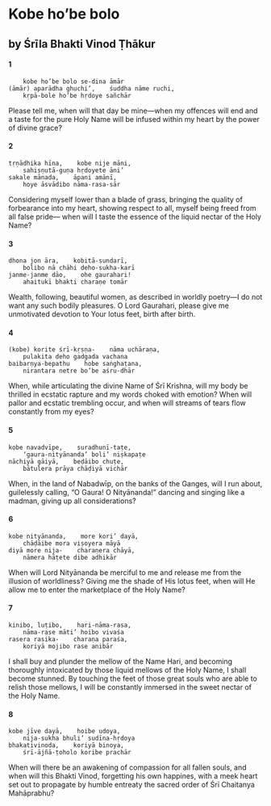 # Kobe ho’be bolo

## by Śrīla Bhakti Vinod Ṭhākur

#### 1

        kobe ho’be bolo se-dina āmār
    (āmār) aparādha ghuchi’,    śuddha nāme ruchi,
        kṛpā-bole ho’be hṛdoye sañchār

Please tell me, when will that day be mine—when my offences will end and a taste for the pure Holy Name will be infused within my heart by the power of divine grace?

#### 2

    tṛṇādhika hīna,    kobe nije māni,
        sahiṣṇutā-guṇa hṛdoyete āni’
    sakale mānada,    āpani amānī,
        hoye āsvādibo nāma-rasa-sār

Considering myself lower than a blade of grass, bringing the quality of forbearance into my heart, showing respect to all, myself being freed from all false pride— when will I taste the essence of the liquid nectar of the Holy Name?

#### 3

    dhona jon āra,    kobitā-sundarī,
        bolibo nā chāhi deho-sukha-karī
    janme-janme dāo,    ohe gaurahari!
        ahaitukī bhakti charaṇe tomār

Wealth, following, beautiful women, as described in worldly poetry—I do not want any such bodily pleasures. O Lord Gaurahari, please give me unmotivated devotion to Your lotus feet, birth after birth.

#### 4

    (kobe) korite śrī-kṛṣṇa-    nāma uchāraṇa,
        pulakita deho gadgada vachana
    baibarṇya-bepathu    hobe saṅghaṭana,
        nirantara netre bo’be aśru-dhār

When, while articulating the divine Name of Śrī Krishna, will my body be thrilled in ecstatic rapture and my words choked with emotion? When will pallor and ecstatic trembling occur, and when will streams of tears flow constantly from my eyes?

#### 5

    kobe navadvīpe,    suradhunī-taṭe,
        ‘gaura-nityānanda’ boli’ niṣkapaṭe
    nāchiyā gāiyā,    beḍāibo chuṭe,
        bātulera prāya chāḍiyā vichār

When, in the land of Nabadwīp, on the banks of the Ganges, will I run about, guilelessly calling, “O Gaura! O Nityānanda!” dancing and singing like a madman, giving up all considerations?

#### 6

    kobe nityānanda,    more kori’ dayā,
        chāḍāibe mora viṣoyera māyā
    diyā more nija-    charaṇera chāyā,
        nāmera hāṭete dibe adhikār

When will Lord Nityānanda be merciful to me and release me from the illusion of worldliness? Giving me the shade of His lotus feet, when will He allow me to enter the marketplace of the Holy Name?

#### 7

    kinibo, luṭibo,    hari-nāma-rasa,
        nāma-rase māti’ hoibo vivaśa
    rasera rasika-    charaṇa paraśa,
        koriyā mojibo rase anibār

I shall buy and plunder the mellow of the Name Hari, and becoming thoroughly intoxicated by those liquid mellows of the Holy Name, I shall become stunned. By touching the feet of those great souls who are able to relish those mellows, I will be constantly immersed in the sweet nectar of the Holy Name.

#### 8

    kobe jīve dayā,    hoibe udoya,
        nija-sukha bhuli’ sudīna-hṛdoya
    bhakativinoda,    koriyā binoya,
        śrī-ājñā-ṭoholo koribe prachār

When will there be an awakening of compassion for all fallen souls, and when will this Bhakti Vinod, forgetting his own happines, with a meek heart set out to propagate by humble entreaty the sacred order of Śrī Chaitanya Mahāprabhu?

